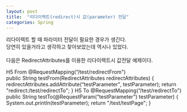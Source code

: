 ```yaml
---
layout: post
title:  "리다이렉트(redirect)시 값(parameter) 전달"
categories: Spring
---
```


리다이렉트 할 때 파라미터 전달이 필요한 경우가 생긴다. <br>
당연히 있을거라고 생각하고 찾아보았는데 역시나 있었다. <br>
<br>
다음은 RedirectAttributes를 이용한 리다이렉트시 값전달 예제이다. 

H5 From
    @RequestMapping(“/test/redirectFrom") <br>
    public String testFrom(RedirectAttributes redirectAttributes) {
        redirectAttributes.addAttribute(“testParameter", testParameter);
        return "redirect:/test/redirectTo";
    }
H5 To
    @RequestMapping(“/test/redirectTo")
    public String testTo(@RequestParam(“testParameter”) testParameter) {
        System.out.println(testParameter);
    return "/test/testPage";
    }


